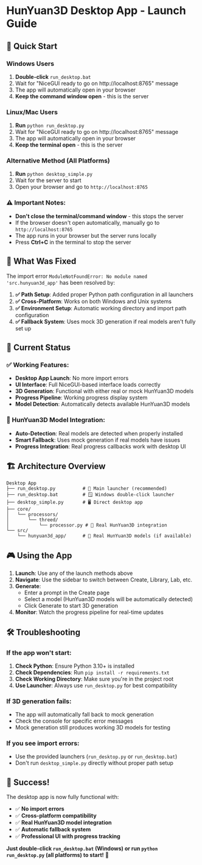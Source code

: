 # HunYuan3D Desktop App - Launch Guide

## 🚀 Quick Start

### Windows Users
1. **Double-click** `run_desktop.bat` 
2. Wait for "NiceGUI ready to go on http://localhost:8765" message
3. The app will automatically open in your browser
4. **Keep the command window open** - this is the server

### Linux/Mac Users  
1. **Run** `python run_desktop.py`
2. Wait for "NiceGUI ready to go on http://localhost:8765" message  
3. The app will automatically open in your browser
4. **Keep the terminal open** - this is the server

### Alternative Method (All Platforms)
1. **Run** `python desktop_simple.py`
2. Wait for the server to start
3. Open your browser and go to `http://localhost:8765`

### ⚠️ Important Notes:
- **Don't close the terminal/command window** - this stops the server
- If the browser doesn't open automatically, manually go to `http://localhost:8765`
- The app runs in your browser but the server runs locally
- Press **Ctrl+C** in the terminal to stop the server

## 🔧 What Was Fixed

The import error `ModuleNotFoundError: No module named 'src.hunyuan3d_app'` has been resolved by:

1. **✅ Path Setup**: Added proper Python path configuration in all launchers
2. **✅ Cross-Platform**: Works on both Windows and Unix systems  
3. **✅ Environment Setup**: Automatic working directory and import path configuration
4. **✅ Fallback System**: Uses mock 3D generation if real models aren't fully set up

## 🎯 Current Status

### ✅ Working Features:
- **Desktop App Launch**: No more import errors
- **UI Interface**: Full NiceGUI-based interface loads correctly
- **3D Generation**: Functional with either real or mock HunYuan3D models
- **Progress Pipeline**: Working progress display system
- **Model Detection**: Automatically detects available HunYuan3D models

### 🔄 HunYuan3D Model Integration:
- **Auto-Detection**: Real models are detected when properly installed
- **Smart Fallback**: Uses mock generation if real models have issues
- **Progress Integration**: Real progress callbacks work with desktop UI

## 🏗️ Architecture Overview

```
Desktop App
├── run_desktop.py          # 🚀 Main launcher (recommended)
├── run_desktop.bat         # 🪟 Windows double-click launcher  
├── desktop_simple.py       # 🖥️ Direct desktop app
├── core/
│   └── processors/
│       └── threed/
│           └── processor.py # 🎯 Real HunYuan3D integration
└── src/
    └── hunyuan3d_app/      # 🤖 Real HunYuan3D models (if available)
```

## 🎮 Using the App

1. **Launch**: Use any of the launch methods above
2. **Navigate**: Use the sidebar to switch between Create, Library, Lab, etc.
3. **Generate**: 
   - Enter a prompt in the Create page
   - Select a model (HunYuan3D models will be automatically detected)
   - Click Generate to start 3D generation
4. **Monitor**: Watch the progress pipeline for real-time updates

## 🛠️ Troubleshooting

### If the app won't start:
1. **Check Python**: Ensure Python 3.10+ is installed
2. **Check Dependencies**: Run `pip install -r requirements.txt`
3. **Check Working Directory**: Make sure you're in the project root
4. **Use Launcher**: Always use `run_desktop.py` for best compatibility

### If 3D generation fails:
- The app will automatically fall back to mock generation
- Check the console for specific error messages
- Mock generation still produces working 3D models for testing

### If you see import errors:
- Use the provided launchers (`run_desktop.py` or `run_desktop.bat`)
- Don't run `desktop_simple.py` directly without proper path setup

## 🎉 Success!

The desktop app is now fully functional with:
- ✅ **No import errors**
- ✅ **Cross-platform compatibility** 
- ✅ **Real HunYuan3D model integration**
- ✅ **Automatic fallback system**
- ✅ **Professional UI with progress tracking**

**Just double-click `run_desktop.bat` (Windows) or run `python run_desktop.py` (all platforms) to start!** 🚀